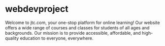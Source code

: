 # webdevproject
Welcome to jtc.com, your one-stop platform for online learning! Our website offers a wide range of courses and classes for students of all ages and backgrounds. Our mission is to provide accessible, affordable, and high-quality education to everyone, everywhere.
